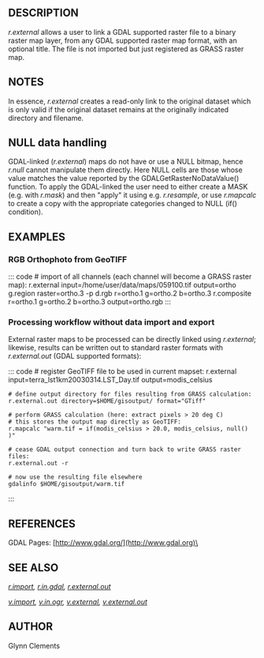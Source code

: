 ## DESCRIPTION

*r.external* allows a user to link a GDAL supported raster file to a
binary raster map layer, from any GDAL supported raster map format, with
an optional title. The file is not imported but just registered as GRASS
raster map.

## NOTES

In essence, *r.external* creates a read-only link to the original
dataset which is only valid if the original dataset remains at the
originally indicated directory and filename.

## NULL data handling

GDAL-linked (*r.external*) maps do not have or use a NULL bitmap, hence
*r.null* cannot manipulate them directly. Here NULL cells are those
whose value matches the value reported by the GDALGetRasterNoDataValue()
function. To apply the GDAL-linked the user need to either create a MASK
(e.g. with *r.mask*) and then \"apply\" it using e.g. *r.resample*, or
use *r.mapcalc* to create a copy with the appropriate categories changed
to NULL (if() condition).

## EXAMPLES

### RGB Orthophoto from GeoTIFF

::: code
    # import of all channels (each channel will become a GRASS raster map):
    r.external input=/home/user/data/maps/059100.tif output=ortho
    g.region raster=ortho.3 -p
    d.rgb r=ortho.1 g=ortho.2 b=ortho.3
    r.composite r=ortho.1 g=ortho.2 b=ortho.3 output=ortho.rgb
:::

### Processing workflow without data import and export

External raster maps to be processed can be directly linked using
*r.external*; likewise, results can be written out to standard raster
formats with *r.external.out* (GDAL supported formats):

::: code
    # register GeoTIFF file to be used in current mapset:
    r.external input=terra_lst1km20030314.LST_Day.tif output=modis_celsius

    # define output directory for files resulting from GRASS calculation:
    r.external.out directory=$HOME/gisoutput/ format="GTiff"

    # perform GRASS calculation (here: extract pixels > 20 deg C)
    # this stores the output map directly as GeoTIFF:
    r.mapcalc "warm.tif = if(modis_celsius > 20.0, modis_celsius, null() )"

    # cease GDAL output connection and turn back to write GRASS raster files:
    r.external.out -r

    # now use the resulting file elsewhere
    gdalinfo $HOME/gisoutput/warm.tif
:::

## REFERENCES

GDAL Pages: [http://www.gdal.org/](http://www.gdal.org)\

## SEE ALSO

*[r.import](r.import.html), [r.in.gdal](r.in.gdal.html),
[r.external.out](r.external.out.html)*

*[v.import](v.import.html), [v.in.ogr](v.in.ogr.html),
[v.external](v.external.html), [v.external.out](v.external.out.html)*

## AUTHOR

Glynn Clements
